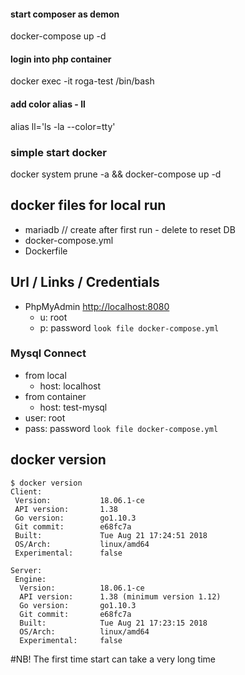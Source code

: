 ####  start composer as demon
docker-compose up -d

#### login into php container
docker exec -it roga-test /bin/bash

#### add color alias - ll
alias ll='ls -la --color=tty'

### simple start docker
docker system prune -a && docker-compose up -d

## docker files for local run
* mariadb // create after first run - delete to reset DB 
* docker-compose.yml
* Dockerfile

## Url / Links / Credentials 
* PhpMyAdmin [http://localhost:8080](http://localhost:8080) 
  * u: root
  * p: password `look file docker-compose.yml`

### Mysql Connect
* from local
    * host: localhost
* from container
    * host: test-mysql
* user: root
* pass: password `look file docker-compose.yml`

## docker version
```
$ docker version
Client:
 Version:           18.06.1-ce
 API version:       1.38
 Go version:        go1.10.3
 Git commit:        e68fc7a
 Built:             Tue Aug 21 17:24:51 2018
 OS/Arch:           linux/amd64
 Experimental:      false

Server:
 Engine:
  Version:          18.06.1-ce
  API version:      1.38 (minimum version 1.12)
  Go version:       go1.10.3
  Git commit:       e68fc7a
  Built:            Tue Aug 21 17:23:15 2018
  OS/Arch:          linux/amd64
  Experimental:     false
```
#NB! The first time start can take a very long time
